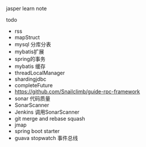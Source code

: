 jasper learn note

todo

- rss
- mapStruct
- mysql 分库分表
- mybatis扩展
- spring的事务
- mybatis 缓存
- threadLocalManager
- shardingjdbc
- completeFuture
- https://github.com/Snailclimb/guide-rpc-framework
- sonar 代码质量
- SonarScanner
- Jenkins 调用SonarScanner
- git merge and rebase squash
- jmap
- spring boot starter
- guava  stopwatch 事件总线
